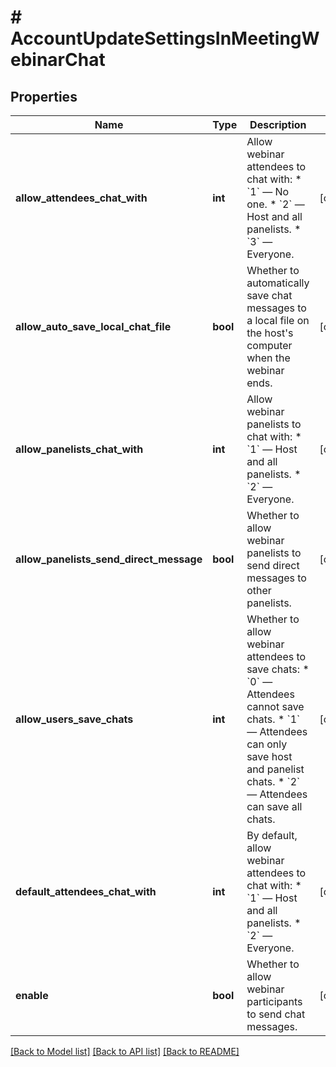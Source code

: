 # # AccountUpdateSettingsInMeetingWebinarChat

## Properties

Name | Type | Description | Notes
------------ | ------------- | ------------- | -------------
**allow_attendees_chat_with** | **int** | Allow webinar attendees to chat with:  * &#x60;1&#x60; — No one.  * &#x60;2&#x60; — Host and all panelists.  * &#x60;3&#x60; — Everyone. | [optional]
**allow_auto_save_local_chat_file** | **bool** | Whether to automatically save chat messages to a local file on the host&#39;s computer when the webinar ends. | [optional]
**allow_panelists_chat_with** | **int** | Allow webinar panelists to chat with:  * &#x60;1&#x60; — Host and all panelists.  * &#x60;2&#x60; — Everyone. | [optional]
**allow_panelists_send_direct_message** | **bool** | Whether to allow webinar panelists to send direct messages to other panelists. | [optional]
**allow_users_save_chats** | **int** | Whether to allow webinar attendees to save chats:  * &#x60;0&#x60; — Attendees cannot save chats.  * &#x60;1&#x60; — Attendees can only save host and panelist chats.  * &#x60;2&#x60; — Attendees can save all chats. | [optional]
**default_attendees_chat_with** | **int** | By default, allow webinar attendees to chat with:  * &#x60;1&#x60; — Host and all panelists.  * &#x60;2&#x60; — Everyone. | [optional]
**enable** | **bool** | Whether to allow webinar participants to send chat messages. | [optional]

[[Back to Model list]](../../README.md#models) [[Back to API list]](../../README.md#endpoints) [[Back to README]](../../README.md)
